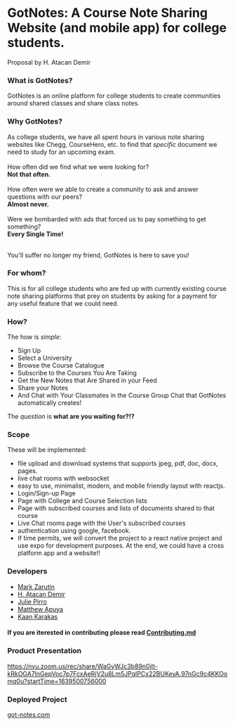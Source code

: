# GotNotes: A Course Note Sharing Website (and mobile app) for college students.
Proposal by H. Atacan Demir

### What is GotNotes?

GotNotes is an online platform for college students to create communities around shared classes and share class notes.

### Why GotNotes?

As college students, we have all spent hours in various note sharing websites like Chegg, CourseHero, etc. to find that *specific* document we need to study for an upcoming exam. <br /><br />
How often did we find what we were looking for? <br />
**Not that often.** <br /><br />
How often were we able to create a community to ask and answer questions with our peers? <br />
**Almost never.**<br /><br />
Were we bombarded with ads that forced us to pay something to get something? <br />
**Every Single Time!** <br /><br />

You'll suffer no longer my friend, GotNotes is here to save you!

### For whom?

This is for all college students who are fed up with currently existing course note sharing platforms that prey on students by asking for a payment for any useful feature that we could need.

### How?

The how is *simple*:
* Sign Up
* Select a University
* Browse the Course Catalogue
* Subscribe to the Courses You Are Taking
* Get the New Notes that Are Shared in your Feed
* Share your Notes
* And Chat with Your Classmates in the Course Group Chat that GotNotes automatically creates!

The *question* is **what are you waiting for?!?**

### Scope

These will be implemented:
* file upload and download systems that supports jpeg, pdf, doc, docx, pages.
* live chat rooms with websocket
* easy to use, minimalist, modern, and mobile friendly layout with reactjs.
* Login/Sign-up Page
* Page with College and Course Selection lists
* Page with subscribed courses and lists of documents shared to that course
* Live Chat rooms page with the User's subscribed courses
* authentication using google, facebook.
* If time permits, we will convert the project to a react native project and use expo for development purposes. At the end, we could have a cross platform app and a website!!

### Developers
* [Mark Zarutin](https://github.com/m4rker11)
* [H. Atacan Demir](https://github.com/HuseyinAtacanDemir)
* [Julie Pirro](https://github.com/jap871)
* [Matthew Apuya](https://github.com/mapuya19)
* [Kaan Karakas](https://github.com/KocKaan)

#### If you are iterested in contributing please read [Contributing.md](https://github.com/software-students-fall2021/project-setup-gotnotes/blob/master/CONTRIBUTING.md)

### Product Presentation
https://nyu.zoom.us/rec/share/WaGyWJc3b89n0jIt-kRkOGA7lnGepVoc7p7FcxAeRjV2u8Lm5JPqlPCx22BUKeyA.97nGc9c4KKOomq0u?startTime=1639500756000

### Deployed Project
[got-notes.com](http://got-notes.com)
